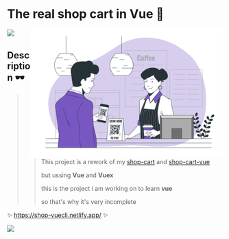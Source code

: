 # The real shop cart in Vue 👑


<img src="https://64.media.tumblr.com/c319e568881a1470cbb108483961a062/f21bfa88f720975d-64/s640x960/b3f1060c8f4075ac01b408f10ad0b0266bc2f2f7.gifv">
<img src="https://github.com/Tina-bot/Shop-Cart-VueCLI/blob/main/src/assets/logo.svg" width="450px" align="right">

## Description  🕶

>> This project is a rework of my [shop-cart](https://github.com/Tina-bot/Shop-Cart) and [shop-cart-vue](https://github.com/Tina-bot/Shop-Cart-Vue) </p>
>> but ussing __Vue__ and __Vuex__ </p>
>> this is the project i am working on to learn __vue__ </p>
>> so that's why it's very incomplete </p>

✨ https://shop-vuecli.netlify.app/ ✨

<img src="https://64.media.tumblr.com/c319e568881a1470cbb108483961a062/f21bfa88f720975d-64/s640x960/b3f1060c8f4075ac01b408f10ad0b0266bc2f2f7.gifv">
